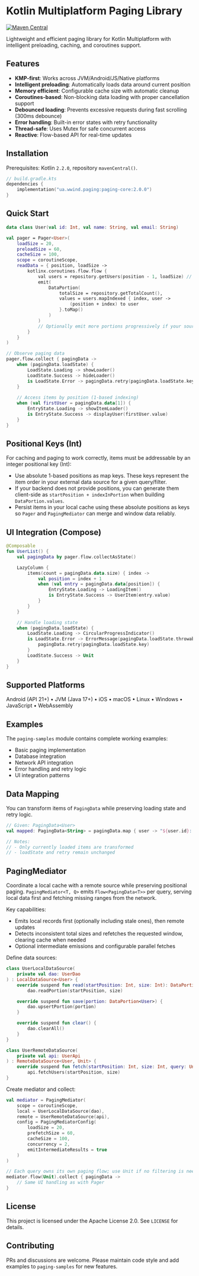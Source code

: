 # Kotlin Multiplatform Paging Library

[![Maven Central](https://img.shields.io/maven-central/v/ua.wwind.paging/paging-core)](https://central.sonatype.com/artifact/ua.wwind.paging/paging-core)

Lightweight and efficient paging library for Kotlin Multiplatform with intelligent preloading, caching, and coroutines
support.

## Features

- **KMP-first**: Works across JVM/Android/JS/Native platforms
- **Intelligent preloading**: Automatically loads data around current position
- **Memory efficient**: Configurable cache size with automatic cleanup
- **Coroutines-based**: Non-blocking data loading with proper cancellation support
- **Debounced loading**: Prevents excessive requests during fast scrolling (300ms debounce)
- **Error handling**: Built-in error states with retry functionality
- **Thread-safe**: Uses Mutex for safe concurrent access
- **Reactive**: Flow-based API for real-time updates

## Installation

Prerequisites: Kotlin `2.2.0`, repository `mavenCentral()`.

```kotlin
// build.gradle.kts
dependencies {
    implementation("ua.wwind.paging:paging-core:2.0.0")
}
```

## Quick Start

```kotlin
data class User(val id: Int, val name: String, val email: String)

val pager = Pager<User>(
    loadSize = 20,
    preloadSize = 60,
    cacheSize = 100,
    scope = coroutineScope,
    readData = { position, loadSize ->
        kotlinx.coroutines.flow.flow {
            val users = repository.getUsers(position - 1, loadSize) // Convert to 0-based
            emit(
                DataPortion(
                    totalSize = repository.getTotalCount(),
                    values = users.mapIndexed { index, user ->
                        (position + index) to user
                    }.toMap()
                )
            )
            // Optionally emit more portions progressively if your source supports it
        }
    }
)

// Observe paging data
pager.flow.collect { pagingData ->
    when (pagingData.loadState) {
        LoadState.Loading -> showLoader()
        LoadState.Success -> hideLoader()
        is LoadState.Error -> pagingData.retry(pagingData.loadState.key)
    }
    
    // Access items by position (1-based indexing)
    when (val firstUser = pagingData.data[1]) {
        EntryState.Loading -> showItemLoader()
        is EntryState.Success -> displayUser(firstUser.value)
    }
}
```

## Positional Keys (Int)

For caching and paging to work correctly, items must be addressable by an integer positional key (Int):

- Use absolute 1-based positions as map keys. These keys represent the item order in your external data source for a
  given query/filter.
- If your backend does not provide positions, you can generate them client-side as `startPosition + indexInPortion` when
  building `DataPortion.values`.
- Persist items in your local cache using these absolute positions as keys so `Pager` and `PagingMediator` can merge and
  window data reliably.

## UI Integration (Compose)

```kotlin
@Composable
fun UserList() {
    val pagingData by pager.flow.collectAsState()

    LazyColumn {
        items(count = pagingData.data.size) { index ->
            val position = index + 1
            when (val entry = pagingData.data[position]) {
                EntryState.Loading -> LoadingItem()
                is EntryState.Success -> UserItem(entry.value)
            }
        }
    }

    // Handle loading state
    when (pagingData.loadState) {
        LoadState.Loading -> CircularProgressIndicator()
        is LoadState.Error -> ErrorMessage(pagingData.loadState.throwable) {
            pagingData.retry(pagingData.loadState.key)
        }
        LoadState.Success -> Unit
    }
}
```

## Supported Platforms

Android (API 21+) • JVM (Java 17+) • iOS • macOS • Linux • Windows • JavaScript • WebAssembly

## Examples

The `paging-samples` module contains complete working examples:

- Basic paging implementation
- Database integration
- Network API integration
- Error handling and retry logic
- UI integration patterns

## Data Mapping
You can transform items of `PagingData` while preserving loading state and retry logic.
```kotlin
// Given: PagingData<User>
val mapped: PagingData<String> = pagingData.map { user -> "${user.id}: ${user.name}" }

// Notes:
// - Only currently loaded items are transformed
// - loadState and retry remain unchanged
```

## PagingMediator

Coordinate a local cache with a remote source while preserving positional paging. `PagingMediator<T, Q>` emits
`Flow<PagingData<T>>` per query, serving local data first and fetching missing ranges from the network.

Key capabilities:

- Emits local records first (optionally including stale ones), then remote updates
- Detects inconsistent total sizes and refetches the requested window, clearing cache when needed
- Optional intermediate emissions and configurable parallel fetches

Define data sources:

```kotlin
class UserLocalDataSource(
    private val dao: UserDao
) : LocalDataSource<User> {
    override suspend fun read(startPosition: Int, size: Int): DataPortion<User> =
        dao.readPortion(startPosition, size)

    override suspend fun save(portion: DataPortion<User>) {
        dao.upsertPortion(portion)
    }

    override suspend fun clear() {
        dao.clearAll()
    }
}

class UserRemoteDataSource(
    private val api: UserApi
) : RemoteDataSource<User, Unit> {
    override suspend fun fetch(startPosition: Int, size: Int, query: Unit): DataPortion<User> =
        api.fetchUsers(startPosition, size)
}
```

Create mediator and collect:

```kotlin
val mediator = PagingMediator(
    scope = coroutineScope,
    local = UserLocalDataSource(dao),
    remote = UserRemoteDataSource(api),
    config = PagingMediatorConfig(
        loadSize = 20,
        prefetchSize = 60,
        cacheSize = 100,
        concurrency = 2,
        emitIntermediateResults = true
    )
)

// Each query owns its own paging flow; use Unit if no filtering is needed
mediator.flow(Unit).collect { pagingData ->
    // Same UI handling as with Pager
}
```

## License

This project is licensed under the Apache License 2.0. See `LICENSE` for details.

## Contributing

PRs and discussions are welcome. Please maintain code style and add examples to `paging-samples` for new features.